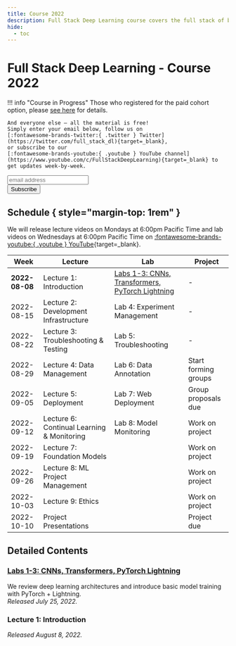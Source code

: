 ```yaml
---
title: Course 2022
description: Full Stack Deep Learning course covers the full stack of building ML-powered products.
hide:
  - toc
---
```


# Full Stack Deep Learning - Course 2022

!!! info "Course in Progress"
    Those who registered for the paid cohort option, please [see here](cohort) for details.

    And everyone else – all the material is free!
    Simply enter your email below, follow us on
    [:fontawesome-brands-twitter:{ .twitter } Twitter](https://twitter.com/full_stack_dl){target=_blank},
    or subscribe to our
    [:fontawesome-brands-youtube:{ .youtube } YouTube channel](https://www.youtube.com/c/FullStackDeepLearning){target=_blank} to get updates week-by-week.

<!-- Begin Mailchimp Signup Form -->
<link href="//cdn-images.mailchimp.com/embedcode/horizontal-slim-10_7.css" rel="stylesheet" type="text/css">
<div id="mc_embed_signup">
<form action="https://fullstackdeeplearning.us18.list-manage.com/subscribe/post?u=68cabce2e74766ca3d2c089d6&amp;id=79e6eb0052" method="post" id="mc-embedded-subscribe-form" name="mc-embedded-subscribe-form" class="validate" target="_blank" novalidate>
    <div id="mc_embed_signup_scroll">
    <input type="email" value="" name="EMAIL" class="email" id="mce-EMAIL" placeholder="email address" required>
    <!-- real people should not fill this in and expect good things - do not remove this or risk form bot signups-->
    <div style="position: absolute; left: -5000px;" aria-hidden="true"><input type="text" name="b_68cabce2e74766ca3d2c089d6_79e6eb0052" tabindex="-1" value=""></div>
    <div class="clear"><input type="submit" value="Subscribe" name="subscribe" id="mc-embedded-subscribe" class="button"></div>
    </div>
</form>
</div>
<!--End Mailchimp Signup Form -->

## Schedule { style="margin-top: 1rem" }

We will release lecture videos on Mondays at 6:00pm Pacific Time and lab videos on Wednesdays at 6:00pm Pacific Time on
[:fontawesome-brands-youtube:{ .youtube } YouTube](https://www.youtube.com/c/FullStackDeepLearning){target=_blank}.

| Week           | Lecture                                    | Lab                                                                                                | Project              |
| -------------- | ------------------------------------------ | -------------------------------------------------------------------------------------------------- | -------------------- |
| **2022-08-08** | Lecture 1: Introduction                    | [Labs 1-3: CNNs, Transformers, PyTorch Lightning](labs-1-3-cnns-transformers-pytorch-lightning.md) | -                    |
| 2022-08-15     | Lecture 2: Development Infrastructure      | Lab 4: Experiment Management                                                                       | -                    |
| 2022-08-22     | Lecture 3: Troubleshooting & Testing       | Lab 5: Troubleshooting                                                                             | -                    |
| 2022-08-29     | Lecture 4: Data Management                 | Lab 6: Data Annotation                                                                             | Start forming groups |
| 2022-09-05     | Lecture 5: Deployment                      | Lab 7: Web Deployment                                                                              | Group proposals due  |
| 2022-09-12     | Lecture 6: Continual Learning & Monitoring | Lab 8: Model Monitoring                                                                            | Work on project      |
| 2022-09-19     | Lecture 7: Foundation Models               |                                                                                                    | Work on project      |
| 2022-09-26     | Lecture 8: ML Project Management           |                                                                                                    | Work on project      |
| 2022-10-03     | Lecture 9: Ethics                          |                                                                                                    | Work on project      |
| 2022-10-10     | Project Presentations                      |                                                                                                    | Project due          |

## Detailed Contents

<!-- _TEMPLATE
### {TYPE} {IDX}: {TITLE}
We use the second-person plural, referring to both students and instructors, to describe what is covered in the content.<br />
*Released MONTH DATE, 2022.* -->

### [Labs 1-3: CNNs, Transformers, PyTorch Lightning](labs-1-3-cnns-transformers-pytorch-lightning.md)
We review deep learning architectures and introduce basic model training with PyTorch + Lightning.<br />
*Released July 25, 2022.*

### Lecture 1: Introduction
*Released August 8, 2022.*

<!-- Lecture 2: Development Infastructure<br />
We tour the landscape of infrastructure and tooling for developing deep learning models.<br />
*Released August 15, 2022.* -->

<!-- Lab 4: Experiment Management<br />
We learn how to track and manage model development experiments with PyTorch Lightning and W&B. <br />
*Released August 17, 2022.* -->

